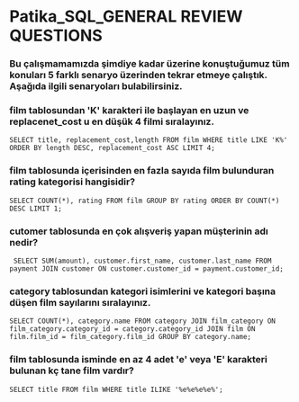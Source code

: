 

# Patika_SQL_GENERAL REVIEW QUESTIONS

### Bu çalışmamamızda şimdiye kadar üzerine konuştuğumuz tüm konuları 5 farklı senaryo üzerinden tekrar etmeye çalıştık. Aşağıda ilgili senaryoları bulabilirsiniz.

### film tablosundan 'K' karakteri ile başlayan en uzun ve replacenet_cost u en düşük 4 filmi sıralayınız.

``` SELECT title, replacement_cost,length FROM film WHERE title LIKE 'K%' ORDER BY length DESC, replacement_cost ASC LIMIT 4; ```

### film tablosunda içerisinden en fazla sayıda film bulunduran rating kategorisi hangisidir?

``` SELECT COUNT(*), rating FROM film GROUP BY rating ORDER BY COUNT(*) DESC LIMIT 1; ```

### cutomer tablosunda en çok alışveriş yapan müşterinin adı nedir?

```  SELECT SUM(amount), customer.first_name, customer.last_name FROM payment JOIN customer ON customer.customer_id = payment.customer_id;  ```

### category tablosundan kategori isimlerini ve kategori başına düşen film sayılarını sıralayınız.

``` SELECT COUNT(*), category.name FROM category JOIN film_category ON film_category.category_id = category.category_id JOIN film ON film.film_id = film_category.film_id GROUP BY category.name; ```

### film tablosunda isminde en az 4 adet 'e' veya 'E' karakteri bulunan kç tane film vardır?

``` SELECT title FROM film WHERE title ILIKE '%e%e%e%e%'; ```
